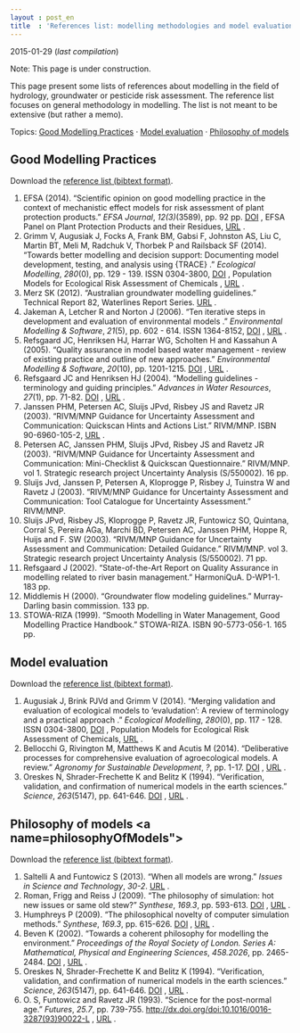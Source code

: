 ```yaml
---
layout : post_en
title  : 'References list: modelling methodologies and model evaluation'
---
```


<!-- DO NOT EDIT THIS FILE. EDIT _posts/2015-01-29-modelling-references.md0 INSTEAD -->

2015-01-29 (_last compilation_)

Note: This page is under construction.

This page present some lists of references about modelling in the 
field of hydrology, groundwater or pesticide risk assessment. The 
reference list focuses on general methodology in modelling. The 
list is not meant to be extensive (but rather a memo). 

Topics: [Good Modelling Practices](#goodModellingPractices) &middot; 
[Model evaluation](#evaluationOfModels) &middot; [Philosophy of 
models](#modelPhilosophy)



Good Modelling Practices    <a name="goodModellingPractices"></a>
------------------------

Download the [reference list (bibtext format)](/assets/bib/GOOD_MODELLING_PRACTICES.BIB).

1. EFSA (2014). “Scientific opinion on good modelling practice in the context of mechanistic effect models for risk assessment of plant protection products.” _EFSA Journal_, *12(3)*(3589), pp. 92 pp. <a href="http://dx.doi.org/doi:10.2903/j.efsa.2014.3589">DOI</a> , EFSA Panel on Plant Protection Products and their Residues, <a href="http://www.efsa.europa.eu/en/efsajournal/pub/3589.htm">URL</a> .
2. Grimm V, Augusiak J, Focks A, Frank BM, Gabsi F, Johnston AS, Liu C, Martin BT, Meli M, Radchuk V, Thorbek P and Railsback SF (2014). “Towards better modelling and decision support: Documenting model development, testing, and analysis using {TRACE} .” _Ecological Modelling_, *280*(0), pp. 129 - 139. ISSN 0304-3800, <a href="http://dx.doi.org/http://dx.doi.org/10.1016/j.ecolmodel.2014.01.018">DOI</a> , Population Models for Ecological Risk Assessment of Chemicals , <a href="http://www.sciencedirect.com/science/article/pii/S0304380014000611">URL</a> .
3. Merz SK (2012). “Australian groundwater modelling guidelines.” Technical Report 82, Waterlines Report Series. <a href="http://archive.nwc.gov.au/library/waterlines/82">URL</a> .
4. Jakeman A, Letcher R and Norton J (2006). “Ten iterative steps in development and evaluation of environmental models .” _Environmental Modelling \& Software_, *21*(5), pp. 602 - 614. ISSN 1364-8152, <a href="http://dx.doi.org/http://dx.doi.org/10.1016/j.envsoft.2006.01.004">DOI</a> , <a href="http://www.sciencedirect.com/science/article/pii/S1364815206000107">URL</a> .
5. Refsgaard JC, Henriksen HJ, Harrar WG, Scholten H and Kassahun A (2005). “Quality assurance in model based water management - review of existing practice and outline of new approaches.” _Environmental Modelling \& Software_, *20*(10), pp. 1201-1215. <a href="http://dx.doi.org/doi:10.1016/j.envsoft.2004.07.006">DOI</a> , <a href="http://www.sciencedirect.com/science/article/pii/S1364815204002087">URL</a> .
6. Refsgaard JC and Henriksen HJ (2004). “Modelling guidelines - terminology and guiding principles.” _Advances in Water Resources_, *27*(1), pp. 71-82. <a href="http://dx.doi.org/doi:10.1016/j.advwatres.2003.08.006">DOI</a> , <a href="http://www.sciencedirect.com/science/article/pii/S0309170803001489">URL</a> .
7. Janssen PHM, Petersen AC, Sluijs JPvd, Risbey JS and Ravetz JR (2003). “RIVM/MNP Guidance for Uncertainty Assessment and Communication: Quickscan Hints and Actions List.” RIVM/MNP. ISBN 90-6960-105-2, <a href="http://www.rivm.nl/bibliotheek/digitaaldepot/Guidance_QS-HA.pdf">URL</a> .
8. Petersen AC, Janssen PHM, Sluijs JPvd, Risbey JS and Ravetz JR (2003). “RIVM/MNP Guidance for Uncertainty Assessment and Communication: Mini-Checklist \& Quickscan Questionnaire.” RIVM/MNP. vol 1. Strategic research project Uncertainty Analysis (S/550002).  16 pp.
9. Sluijs Jvd, Janssen P, Petersen A, Kloprogge P, Risbey J, Tuinstra W and Ravetz J (2003). “RIVM/MNP Guidance for Uncertainty Assessment and Communication: Tool Catalogue for Uncertainty Assessment.” RIVM/MNP.
10. Sluijs JPvd, Risbey JS, Kloprogge P, Ravetz JR, Funtowicz SO, Quintana, Corral S, Pereira AGa, Marchi BD, Petersen AC, Janssen PHM, Hoppe R, Huijs and F. SW (2003). “RIVM/MNP Guidance for Uncertainty Assessment and Communication: Detailed Guidance.” RIVM/MNP. vol 3. Strategic research project Uncertainty Analysis (S/550002).  71 pp.
11. Refsgaard J (2002). “State-of-the-Art Report on Quality Assurance in modelling related to river basin management.” HarmoniQuA. D-WP1-1. 183 pp.
12. Middlemis H (2000). “Groundwater flow modeling guidelines.” Murray-Darling basin commission. 133 pp.
13. STOWA-RIZA (1999). “Smooth Modelling in Water Management, Good Modelling Practice Handbook.” STOWA-RIZA. ISBN 90-5773-056-1. 165 pp.



Model evaluation    <a name="evaluationOfModels"></a>
----------------

Download the [reference list (bibtext format)](/assets/bib/MODEL_EVALUATION.BIB).

1. Augusiak J, Brink PJVd and Grimm V (2014). “Merging validation and evaluation of ecological models to ‘evaludation’: A review of terminology and a practical approach .” _Ecological Modelling_, *280*(0), pp. 117 - 128. ISSN 0304-3800, <a href="http://dx.doi.org/http://dx.doi.org/10.1016/j.ecolmodel.2013.11.009">DOI</a> , Population Models for Ecological Risk Assessment of Chemicals, <a href="http://www.sciencedirect.com/science/article/pii/S0304380013005450">URL</a> .
2. Bellocchi G, Rivington M, Matthews K and Acutis M (2014). “Deliberative processes for comprehensive evaluation of agroecological models. A review.” _Agronomy for Sustainable Development_, *?*, pp. 1-17. <a href="http://dx.doi.org/10.1007/s13593-014-0271-0">DOI</a> , <a href="http://link.springer.com/article/10.1007/s13593-014-0271-0">URL</a> .
3. Oreskes N, Shrader-Frechette K and Belitz K (1994). “Verification, validation, and confirmation of numerical models in the earth sciences.” _Science_, *263*(5147), pp. 641-646. <a href="http://dx.doi.org/10.1126/science.263.5147.641">DOI</a> , <a href="http://www.sciencemag.org/content/263/5147/641">URL</a> .



Philosophy of models    <a name=philosophyOfModels"></a>
--------------------

Download the [reference list (bibtext format)](/assets/bib/PHILOSOPHY_OF_MODELS.BIB).

1. Saltelli A and Funtowicz S (2013). “When all models are wrong.” _Issues in Science and Technology_, *30-2*. <a href="http://issues.org/30-2/andrea/">URL</a> .
2. Roman, Frigg and Reiss J (2009). “The philosophy of simulation: hot new issues or same old stew?” _Synthese_, *169.3*, pp. 593-613. <a href="http://dx.doi.org/10.1007/s11229-008-9438-z">DOI</a> , <a href="http://link.springer.com/article/10.1007/s11229-008-9438-z">URL</a> .
3. Humphreys P (2009). “The philosophical novelty of computer simulation methods.” _Synthese_, *169.3*, pp. 615-626. <a href="http://dx.doi.org/10.1007/s11229-008-9435-2">DOI</a> , <a href="http://link.springer.com/article/10.1007/s11229-008-9435-2">URL</a> .
4. Beven K (2002). “Towards a coherent philosophy for modelling the environment.” _Proceedings of the Royal Society of London. Series A: Mathematical, Physical and Engineering Sciences_, *458.2026*, pp. 2465-2484. <a href="http://dx.doi.org/10.1098/rspa.2002.0986">DOI</a> , <a href="http://rspa.royalsocietypublishing.org/content/458/2026/2465.short">URL</a> .
5. Oreskes N, Shrader-Frechette K and Belitz K (1994). “Verification, validation, and confirmation of numerical models in the earth sciences.” _Science_, *263*(5147), pp. 641-646. <a href="http://dx.doi.org/10.1126/science.263.5147.641">DOI</a> , <a href="http://www.sciencemag.org/content/263/5147/641">URL</a> .
6. O. S, Funtowicz and Ravetz JR (1993). “Science for the post-normal age.” _Futures_, *25.7*, pp. 739-755. http://dx.doi.org/doi:10.1016/0016-3287(93)90022-L , <a href="http://www.sciencedirect.com/science/article/pii/001632879390022L">URL</a> .

<!-- NOTE: DON'T FORGET TO ADD NEW BIB-lists TO THE .R file -->

